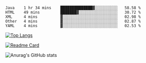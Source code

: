 <!--START_SECTION:waka-->
```text
Java    1 hr 34 mins    ██████████████▓░░░░░░░░░░   58.58 % 
HTML    49 mins         ███████▓░░░░░░░░░░░░░░░░░   30.72 % 
XML     4 mins          ▓░░░░░░░░░░░░░░░░░░░░░░░░   02.98 % 
Other   4 mins          ▓░░░░░░░░░░░░░░░░░░░░░░░░   02.87 % 
YAML    4 mins          ▓░░░░░░░░░░░░░░░░░░░░░░░░   02.53 % 
```
<!--END_SECTION:waka-->

[![Top Langs](https://github-readme-stats.vercel.app/api/top-langs/?username=lemonsoldout&layout=compact)](https://github.com/anuraghazra/github-readme-stats)

[![Readme Card](https://github-readme-stats.vercel.app/api/pin/?username=lemonsoldout&repo=lemonsoldout.github.io)](https://github.com/anuraghazra/github-readme-stats)

![Anurag's GitHub stats](https://github-readme-stats.vercel.app/api?username=lemonsoldout&show_icons=true&theme=radical)
